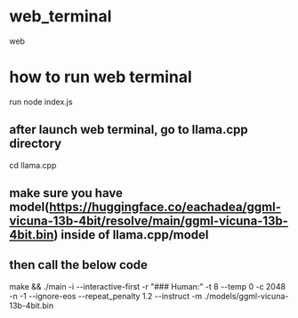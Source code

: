 # web_terminal
web

# how to run web terminal
run node index.js

## after launch web terminal, go to llama.cpp directory
cd llama.cpp

## make sure you have model(https://huggingface.co/eachadea/ggml-vicuna-13b-4bit/resolve/main/ggml-vicuna-13b-4bit.bin) inside of llama.cpp/model 

## then call the below code

make && ./main -i --interactive-first -r "### Human:" -t 8 --temp 0 -c 2048 -n -1 --ignore-eos --repeat_penalty 1.2 --instruct -m ./models/ggml-vicuna-13b-4bit.bin
